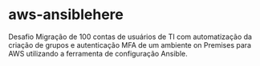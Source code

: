 # aws-ansiblehere
Desafio Migração de 100 contas de usuários de TI com  automatização da criação de grupos e autenticação MFA de um ambiente on Premises para AWS utilizando  a ferramenta de configuração Ansible.
